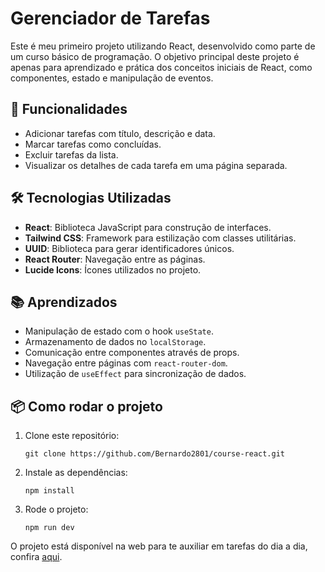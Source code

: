 <h1>Gerenciador de Tarefas</h1>
    <p>
        Este é meu primeiro projeto utilizando React, desenvolvido como parte de um curso básico de programação.
        O objetivo principal deste projeto é apenas para aprendizado e prática dos conceitos iniciais de React,
        como componentes, estado e manipulação de eventos.
    </p>
    <h2>🚀 Funcionalidades</h2>
    <ul>
        <li>Adicionar tarefas com título, descrição e data.</li>
        <li>Marcar tarefas como concluídas.</li>
        <li>Excluir tarefas da lista.</li>
        <li>Visualizar os detalhes de cada tarefa em uma página separada.</li>
    </ul>
    <h2>🛠️ Tecnologias Utilizadas</h2>
    <ul>
        <li><strong>React</strong>: Biblioteca JavaScript para construção de interfaces.</li>
        <li><strong>Tailwind CSS</strong>: Framework para estilização com classes utilitárias.</li>
        <li><strong>UUID</strong>: Biblioteca para gerar identificadores únicos.</li>
        <li><strong>React Router</strong>: Navegação entre as páginas.</li>
        <li><strong>Lucide Icons</strong>: Ícones utilizados no projeto.</li>
    </ul>
    <h2>📚 Aprendizados</h2>
    <ul>
        <li>Manipulação de estado com o hook <code>useState</code>.</li>
        <li>Armazenamento de dados no <code>localStorage</code>.</li>
        <li>Comunicação entre componentes através de props.</li>
        <li>Navegação entre páginas com <code>react-router-dom</code>.</li>
        <li>Utilização de <code>useEffect</code> para sincronização de dados.</li>
    </ul>
    <h2>📦 Como rodar o projeto</h2>
    <ol>
        <li>
            Clone este repositório:
            <pre><code>git clone https://github.com/Bernardo2801/course-react.git</code></pre>
        </li>
        <li>
            Instale as dependências:
            <pre><code>npm install</code></pre>
        </li>
        <li>
            Rode o projeto:
            <pre><code>npm run dev</code></pre>
        </li>
    </ol>
    <p>O projeto está disponível na web para te auxiliar em tarefas do dia a dia, confira <a href="https://course-react-flax.vercel.app/" target="_blank">aqui</a>.
